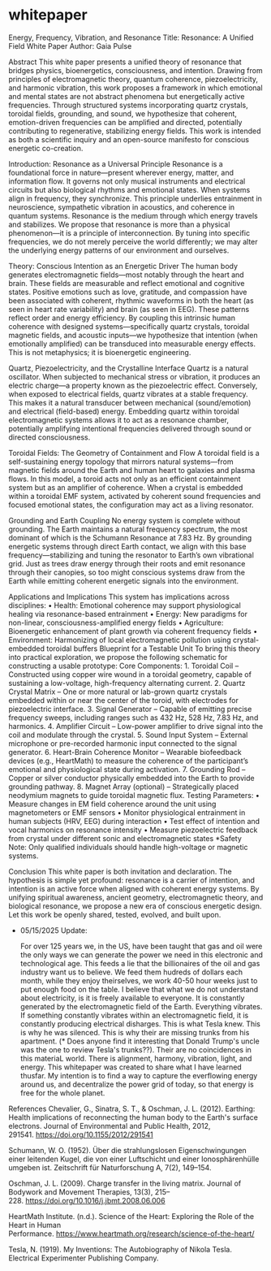 # whitepaper
Energy, Frequency, Vibration, and Resonance
Title: Resonance:  A Unified Field White Paper
Author: Gaia Pulse

Abstract
	This white paper presents a unified theory of resonance that bridges physics, bioenergetics, consciousness, and intention. Drawing from principles of electromagnetic theory, quantum coherence, piezoelectricity, and harmonic vibration, this work proposes a framework in which emotional and mental states are not abstract phenomena but energetically active frequencies. Through structured systems incorporating quartz crystals, toroidal fields, grounding, and sound, we hypothesize that coherent, emotion-driven frequencies can be amplified and directed, potentially contributing to regenerative, stabilizing energy fields. This work is intended as both a scientific inquiry and an open-source manifesto for conscious energetic co-creation.

Introduction: Resonance as a Universal Principle
	Resonance is a foundational force in nature—present wherever energy, matter, and information flow. It governs not only musical instruments and electrical circuits but also biological rhythms and emotional states. When systems align in frequency, they synchronize. This principle underlies entrainment in neuroscience, sympathetic vibration in acoustics, and coherence in quantum systems. Resonance is the medium through which energy travels and stabilizes.
	We propose that resonance is more than a physical phenomenon—it is a principle of interconnection. By tuning into specific frequencies, we do not merely perceive the world differently; we may alter the underlying energy patterns of our environment and ourselves.

Theory: Conscious Intention as an Energetic Driver
	The human body generates electromagnetic fields—most notably through the heart and brain. These fields are measurable and reflect emotional and cognitive states. Positive emotions such as love, gratitude, and compassion have been associated with coherent, rhythmic waveforms in both the heart (as seen in heart rate variability) and brain (as seen in EEG). These patterns reflect order and energy efficiency.
	By coupling this intrinsic human coherence with designed systems—specifically quartz crystals, toroidal magnetic fields, and acoustic inputs—we hypothesize that intention (when emotionally amplified) can be transduced into measurable energy effects.
	This is not metaphysics; it is bioenergetic engineering.

Quartz, Piezoelectricity, and the Crystalline Interface
	Quartz is a natural oscillator. When subjected to mechanical stress or vibration, it produces an electric charge—a property known as the piezoelectric effect. Conversely, when exposed to electrical fields, quartz vibrates at a stable frequency. This makes it a natural transducer between mechanical (sound/emotion) and electrical (field-based) energy.
	Embedding quartz within toroidal electromagnetic systems allows it to act as a resonance chamber, potentially amplifying intentional frequencies delivered through sound or directed consciousness.

Toroidal Fields: The Geometry of Containment and Flow
	A toroidal field is a self-sustaining energy topology that mirrors natural systems—from magnetic fields around the Earth and human heart to galaxies and plasma flows. In this model, a toroid acts not only as an efficient containment system but as an amplifier of coherence. When a crystal is embedded within a toroidal EMF system, activated by coherent sound frequencies and focused emotional states, the configuration may act as a living resonator.

Grounding and Earth Coupling
	No energy system is complete without grounding. The Earth maintains a natural frequency spectrum, the most dominant of which is the Schumann Resonance at 7.83 Hz. By grounding energetic systems through direct Earth contact, we align with this base frequency—stabilizing and tuning the resonator to Earth’s own vibrational grid.
	Just as trees draw energy through their roots and emit resonance through their canopies, so too might conscious systems draw from the Earth while emitting coherent energetic signals into the environment.

Applications and Implications
This system has implications across disciplines:
    • Health: Emotional coherence may support physiological healing via resonance-based entrainment
    • Energy: New paradigms for non-linear, consciousness-amplified energy fields
    • Agriculture: Bioenergetic enhancement of plant growth via coherent frequency fields
    • Environment: Harmonizing of local electromagnetic pollution using crystal-embedded toroidal buffers
Blueprint for a Testable Unit
	To bring this theory into practical exploration, we propose the following schematic for constructing a usable prototype:
Core Components:
    1. Toroidal Coil – Constructed using copper wire wound in a toroidal geometry, capable of sustaining a low-voltage, high-frequency alternating current.
    2. Quartz Crystal Matrix – One or more natural or lab-grown quartz crystals embedded within or near the center of the toroid, with electrodes for piezoelectric interface.
    3. Signal Generator – Capable of emitting precise frequency sweeps, including ranges such as 432 Hz, 528 Hz, 7.83 Hz, and harmonics.
    4. Amplifier Circuit – Low-power amplifier to drive signal into the coil and modulate through the crystal.
    5. Sound Input System – External microphone or pre-recorded harmonic input connected to the signal generator.
    6. Heart-Brain Coherence Monitor – Wearable biofeedback devices (e.g., HeartMath) to measure the coherence of the participant’s emotional and physiological state during activation.
    7. Grounding Rod – Copper or silver conductor physically embedded into the Earth to provide grounding pathway.
    8. Magnet Array (optional) – Strategically placed neodymium magnets to guide toroidal magnetic flux.
Testing Parameters:
    • Measure changes in EM field coherence around the unit using magnetometers or EMF sensors
    • Monitor physiological entrainment in human subjects (HRV, EEG) during interaction
    • Test effect of intention and vocal harmonics on resonance intensity
    • Measure piezoelectric feedback from crystal under different sonic and electromagnetic states
*Safety Note: Only qualified individuals should handle high-voltage or magnetic systems.


Conclusion
	This white paper is both invitation and declaration. The hypothesis is simple yet profound: resonance is a carrier of intention, and intention is an active force when aligned with coherent energy systems. By unifying spiritual awareness, ancient geometry, electromagnetic theory, and biological resonance, we propose a new era of conscious energetic design.
	Let this work be openly shared, tested, evolved, and built upon.

* 05/15/2025 Update:

  	For over 125 years we, in the US, have been taught that gas and oil were the only ways we can generate the power we need in this electronic and technological age. This feeds a lie that the billionaires of the oil and gas industry want us to believe. We feed them hudreds of dollars each month, while they enjoy theirselves, we work 40-50  hour weeks just to put enough food on the table. I believe that what we do not understand about electricity, is it is freely available to everyone. It is constantly generated by the electromagnetic field of the Earth. Everything vibrates. If something constantly vibrates within an electromagnetic field, it is constantly producing electrical disharges. This is what Tesla knew. This is why he was silenced. This is why their are missing trunks from his apartment. (* Does anyone find it interesting that Donald Trump's uncle was the one to review Tesla's trunks??). Their are no coincidences in this materiaL world. There is alignment, harmony, vibration, light, and energy. This whitepaper was created to share what I have learned thusfar. My intention is to find a way to capture the everflowing energy around us, and decentralize the power grid of today, so that energy is free for the whole planet.




References
Chevalier, G., Sinatra, S. T., & Oschman, J. L. (2012). Earthing: Health implications of reconnecting 		the human body to the Earth's surface electrons. Journal of Environmental and Public 	Health, 2012, 291541. https://doi.org/10.1155/2012/291541

Schumann, W. O. (1952). Über die strahlungslosen Eigenschwingungen einer leitenden Kugel, die von 	einer Luftschicht und einer Ionosphärenhülle umgeben ist. Zeitschrift für Naturforschung 	A, 7(2), 149–154.

Oschman, J. L. (2009). Charge transfer in the living matrix. Journal of Bodywork and Movement 	Therapies, 13(3), 215–228. https://doi.org/10.1016/j.jbmt.2008.06.006

HeartMath Institute. (n.d.). Science of the Heart: Exploring the Role of the Heart in Human 	Performance. https://www.heartmath.org/research/science-of-the-heart/

Tesla, N. (1919). My Inventions: The Autobiography of Nikola Tesla. Electrical Experimenter 	Publishing Company.
